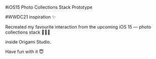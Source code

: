 #iOS15 Photo Collections Stack Prototype

#WWDC21 inspiration ✨  

Recreated my favourite interaction from the upcoming iOS 15 — photo collections stack 💙💛💚

inside  Origami Studio.

Have fun with it 😇
